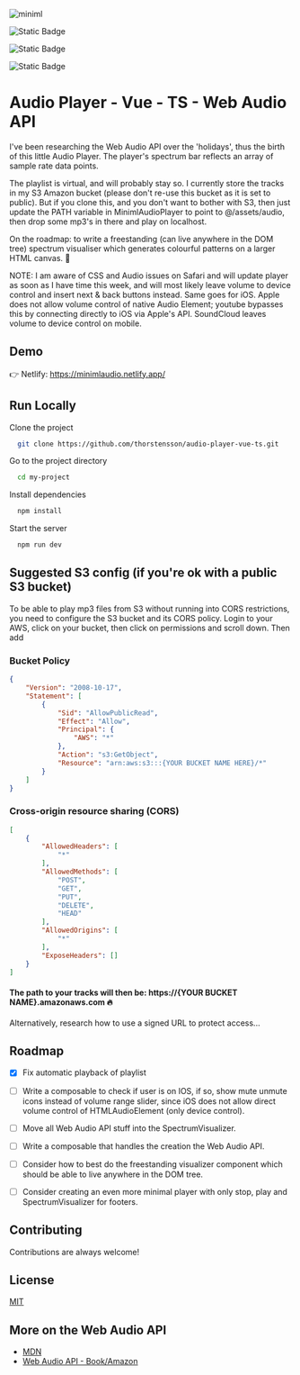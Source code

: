 ![miniml](https://github.com/user-attachments/assets/6e5641d9-dfc4-4063-b765-7ebcfd2a60bf)

![Static Badge](https://img.shields.io/badge/Vue-3.5.13-green) 

![Static Badge](https://img.shields.io/badge/Typescript-5.6.3-navy)

![Static Badge](https://img.shields.io/badge/Composition%20API-orange)

# Audio Player - Vue - TS - Web Audio API

I've been researching the Web Audio API over the 'holidays', thus the birth of this little Audio Player. The player's spectrum bar reflects an array of sample rate data points.

The playlist is virtual, and will probably stay so. I currently store the tracks in my S3 Amazon bucket (please don't re-use this bucket as it is set to public). But if you clone this, and you don't want to bother with S3, then just update the PATH variable in MinimlAudioPlayer to point to @/assets/audio, then drop some mp3's in there and play on localhost.

On the roadmap: to write a freestanding (can live anywhere in the DOM tree) spectrum visualiser which generates colourful patterns on a larger HTML canvas. 🎅

NOTE: I am aware of CSS and Audio issues on Safari and will update player as soon as I have time this week, and will most likely leave volume to device control and insert next & back buttons instead. Same goes for iOS. Apple does not allow volume control of native Audio Element; youtube bypasses this by connecting directly to iOS via Apple's API. SoundCloud leaves volume to device control on mobile.


## Demo

👉 Netlify: https://minimlaudio.netlify.app/ 


## Run Locally

Clone the project

```bash
  git clone https://github.com/thorstensson/audio-player-vue-ts.git
```

Go to the project directory

```bash
  cd my-project
```

Install dependencies

```bash
  npm install
```

Start the server

```bash
  npm run dev
```
## Suggested S3 config (if you're ok with a public S3 bucket)

To be able to play mp3 files from S3 without running into CORS restrictions, you need to configure the S3 bucket and its CORS policy. Login to your AWS, click on your bucket, then click on permissions and scroll down. Then add

### Bucket Policy
```json
{
    "Version": "2008-10-17",
    "Statement": [
        {
            "Sid": "AllowPublicRead",
            "Effect": "Allow",
            "Principal": {
                "AWS": "*"
            },
            "Action": "s3:GetObject",
            "Resource": "arn:aws:s3:::{YOUR BUCKET NAME HERE}/*"
        }
    ]
}
```

### Cross-origin resource sharing (CORS)
```json
[
    {
        "AllowedHeaders": [
            "*"
        ],
        "AllowedMethods": [
            "POST",
            "GET",
            "PUT",
            "DELETE",
            "HEAD"
        ],
        "AllowedOrigins": [
            "*"
        ],
        "ExposeHeaders": []
    }
]
```

#### The path to your tracks will then be: https://{YOUR BUCKET NAME}.amazonaws.com 🔥

Alternatively, research how to use a signed URL to protect access...

## Roadmap

- [X] Fix automatic playback of playlist

- [ ] Write a composable to check if user is on IOS, if so, show mute unmute icons instead of volume range slider, since iOS does not allow direct volume control of HTMLAudioElement (only device control).

- [ ] Move all Web Audio API stuff into the SpectrumVisualizer.

- [ ] Write a composable that handles the creation the Web Audio API.

- [ ] Consider how to best do the freestanding visualizer component which should be able to live anywhere in the DOM tree.

- [ ] Consider creating an even more minimal player with only stop, play and SpectrumVisualizer for footers.

## Contributing

Contributions are always welcome!

## License

[MIT](https://choosealicense.com/licenses/mit/)

## More on the Web Audio API

 - [MDN](https://developer.mozilla.org/en-US/docs/Web/API/Web_Audio_API/Visualizations_with_Web_Audio_API)
 - [Web Audio API - Book/Amazon](https://www.amazon.com/Web-Audio-API-Advanced-Interactive/dp/1449332684)


